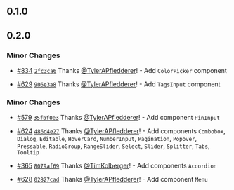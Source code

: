 ## 0.1.0

## 0.2.0

### Minor Changes

- [#834](https://github.com/chakra-ui/ark/pull/834) [`2fc3ca6`](https://github.com/chakra-ui/ark/commit/2fc3ca6adbdcfcc903c09cbc58e5937198ae8a70) Thanks [@TylerAPfledderer](https://github.com/TylerAPfledderer)! - Add `ColorPicker` component

- [#629](https://github.com/chakra-ui/ark/pull/629) [`906e3a8`](https://github.com/chakra-ui/ark/commit/906e3a89eb1a13465201a24e3a2d8d5d10264258) Thanks [@TylerAPfledderer](https://github.com/TylerAPfledderer)! - Add `TagsInput` component

### Minor Changes

- [#579](https://github.com/chakra-ui/ark/pull/579) [`35fbf0e3`](https://github.com/chakra-ui/ark/commit/35fbf0e328bfb0d523aa23e498444ee970340d73) Thanks [@TylerAPfledderer](https://github.com/TylerAPfledderer)! - Add component `PinInput`

- [#624](https://github.com/chakra-ui/ark/pull/624) [`486d4e27`](https://github.com/chakra-ui/ark/commit/486d4e2735b4b01bd55c2530f05bfcce288d8ecb) Thanks [@TylerAPfledderer](https://github.com/TylerAPfledderer)! - Add components `Combobox`, `Dialog`, `Editable`, `HoverCard`, `NumberInput`, `Pagination`, `Popover`, `Pressable`, `RadioGroup`, `RangeSlider`, `Select`, `Slider`, `Splitter`, `Tabs`, `Tooltip`

- [#365](https://github.com/chakra-ui/ark/pull/365) [`8079af69`](https://github.com/chakra-ui/ark/commit/8079af696266ffcf7cec15d90cea999eae8e7d2a) Thanks [@TimKolberger](https://github.com/TimKolberger)! - Add components `Accordion`

- [#628](https://github.com/chakra-ui/ark/pull/628) [`02827cad`](https://github.com/chakra-ui/ark/commit/02827cad673aa2f418a7006d7242e3cdfd8dcbc1) Thanks [@TylerAPfledderer](https://github.com/TylerAPfledderer)! - Add component `Menu`
